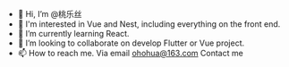 - 👋 Hi, I’m @桃乐丝
- 👀 I'm interested in Vue and Nest, including everything on the front end.
- 🌱 I’m currently learning React.
- 💞️ I’m looking to collaborate on develop Flutter or Vue project.
- 📫 How to reach me. Via email ohohua@163.com Contact me

<!---
ohohua/ohohua is a ✨ special ✨ repository because its `README.md` (this file) appears on your GitHub profile.
You can click the Preview link to take a look at your changes.
--->
